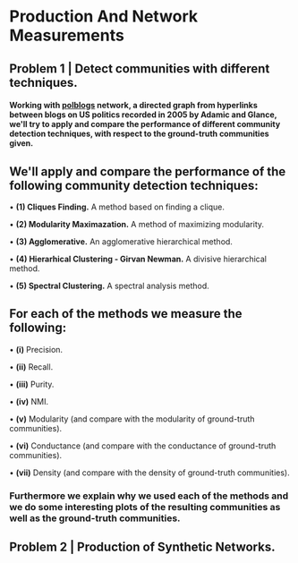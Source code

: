 # Production And Network Measurements
## **Problem 1 | Detect communities with different techniques.**

#### Working with [**polblogs**](http://wwwpersonal.umich.edu/~mejn/netdata/polblogs.zip) network, a directed graph from hyperlinks between blogs on US politics recorded in 2005 by Adamic and Glance, we'll try to apply and compare the performance of different community detection techniques, with respect to the ground-truth communities given.

## We'll apply and compare the performance of the following community detection techniques:

  • **(1) Cliques Finding.** A method based on finding a clique.
  
  • **(2) Modularity Maximazation.** A method of maximizing modularity.
  
  • **(3) Agglomerative.** An agglomerative hierarchical method.
    
  • **(4) Hierarhical Clustering - Girvan Newman.** A divisive hierarchical method.
      
  • **(5) Spectral Clustering.** A spectral analysis method.
  

## For each of the methods we measure the following:

  • **(i)** Precision.
  
  • **(ii)** Recall.
  
  • **(iii)** Purity.
  
  • **(iv)** NMI.
  
  • **(v)** Modularity (and compare with the modularity of ground-truth communities).
  
  • **(vi)** Conductance (and compare with the conductance of ground-truth communities).
  
  • **(vii)** Density (and compare with the density of ground-truth communities).
 
 
### Furthermore we explain why we used each of the methods and we do some interesting plots of the resulting communities as well as the ground-truth communities.

## **Problem 2 | Production of Synthetic Networks.**
